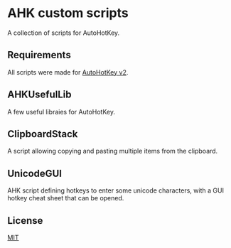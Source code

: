 # AHK custom scripts

A collection of scripts for AutoHotKey.

## Requirements

All scripts were made for [AutoHotKey v2](https://www.autohotkey.com/).

## AHKUsefulLib

A few useful libraies for AutoHotKey.

## ClipboardStack

A script allowing copying and pasting multiple items from the clipboard.

## UnicodeGUI

AHK script defining hotkeys to enter some unicode characters, with a GUI hotkey cheat sheet that can be opened.

## License

[MIT](https://choosealicense.com/licenses/mit/)